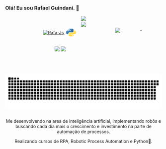 ### Olá! Eu sou Rafael Guindani. 👋

<div align="center">
<a href="https://github.com/rafaelguindani">
<img height="180em" src="https://github-readme-stats.vercel.app/api?username=rafaelguindani&show_icons=true&theme=gotham&include_all_commits=true&count_private=true"/>
<br>
<img height="180em" src="https://github-readme-stats-eight-theta.vercel.app/api/top-langs/?username=rafaelguindani&layout=compact&langs_count=8&theme=tokyonight&include_all_commits=true&count_private=true"/>
<div style="display: inline_block">
<img align="center" alt="Rafa-Js" height="30" width="30" src="https://play-lh.googleusercontent.com/swjV4_QK7DMpiQpn2uGt4L4Iz8IQaKc1lIoLKDvnqGiEm1UKwIukhhV8f_VYayZ8yyc=s180-rw">
<img align="center" alt=" - " height="30" width="40" src="https://raw.githubusercontent.com/devicons/devicon/master/icons/python/python-original.svg">
<img align="right" alt=" - " height="150" width="150" src="https://scontent.fbfh9-1.fna.fbcdn.net/v/t1.6435-9/150310469_3512758195501105_7956065628903349621_n.jpg?_nc_cat=111&ccb=1-5&_nc_sid=174925&_nc_eui2=AeGIUILjMkVmjqfxEt8z3k5ITKNYQnwsH5ZMo1hCfCwflqcqrMQ6WMpjOdd2TDJrC5_IMBTdIvVTzyzDB9_tEnAy&_nc_ohc=hlq2dDm6wYsAX9rqRKb&_nc_ht=scontent.fbfh9-1.fna&oh=00_AT-e7vHjQg608uG4vDbvYMmRad2fgHM2fPtLrzpXeHcgwQ&oe=622EE936">
</div>
  
  ##  

  <div> 
  <a href = "mailto:dmndcode@gmail.com"><img src="https://img.shields.io/badge/-Gmail-%23333?style=for-the-badge&logo=gmail&logoColor=white" target="_blank"></a>
  <a href="https://www.linkedin.com/in/rafael-guindani-198113119/" target="_blank"><img src="https://img.shields.io/badge/-LinkedIn-%230077B5?style=for-the-badge&logo=linkedin&logoColor=white" target="_blank"></a> 
 
  ![Snake animation](https://github.com/rafaelguindani/rafaelguindani/blob/output/github-contribution-grid-snake.svg)
 
</div>
    
  ##  
  
Me desenvolvendo na area de inteligência artificial, implementando robôs e buscando cada dia mais o crescimento e investimento na parte de automação de processos.

Realizando cursos de RPA, Robotic Process Automation e Python🐍. 


